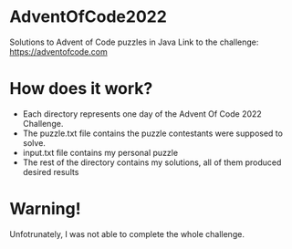 # AdventOfCode2022
Solutions to Advent of Code puzzles in Java
Link to the challenge: https://adventofcode.com
# How does it work?
* Each directory represents one day of the Advent Of Code 2022 Challenge.
* The puzzle.txt file contains the puzzle contestants were supposed to solve.
* input.txt file contains my personal puzzle
* The rest of the directory contains my solutions, all of them produced desired results
# Warning!
Unfotrunately, I was not able to complete the whole challenge.

